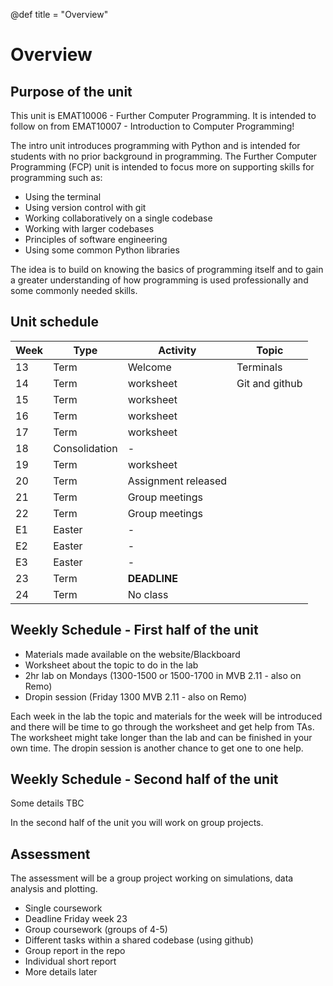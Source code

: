 @def title = "Overview"

# Overview

## Purpose of the unit

This unit is EMAT10006 - Further Computer Programming. It is intended to
follow on from EMAT10007 - Introduction to Computer Programming!

The intro unit introduces programming with Python and is intended for students
with no prior background in programming. The Further Computer Programming
(FCP) unit is intended to focus more on supporting skills for programming such
as:

* Using the terminal
* Using version control with git
* Working collaboratively on a single codebase
* Working with larger codebases
* Principles of software engineering
* Using some common Python libraries

The idea is to build on knowing the basics of programming itself and to gain a
greater understanding of how programming is used professionally and some
commonly needed skills.

## Unit schedule

| Week | Type     | Activity        | Topic             |
|------|----------|-----------------|-------------------|
| 13   | Term     | Welcome         | Terminals         |
| 14   | Term     | worksheet       | Git and github    |
| 15   | Term     | worksheet       |                   |
| 16   | Term     | worksheet       |                   |
| 17   | Term     | worksheet       |                   |
| 18   | Consolidation | -          |                   |
| 19   | Term     | worksheet       |                   |
| 20   | Term     | Assignment released |               |
| 21   | Term     | Group meetings  |                   |
| 22   | Term     | Group meetings  |                   |
| E1   | Easter   | -               |                   |
| E2   | Easter   | -               |                   |
| E3   | Easter   | -               |                   |
| 23   | Term     | **DEADLINE**    |                   |
| 24   | Term     | No class        |                   |

## Weekly Schedule - First half of the unit

* Materials made available on the website/Blackboard
* Worksheet about the topic to do in the lab
* 2hr lab on Mondays (1300-1500 or 1500-1700 in MVB 2.11 - also on Remo)
* Dropin session (Friday 1300 MVB 2.11 - also on Remo)

Each week in the lab the topic and materials for the week will be introduced
and there will be time to go through the worksheet and get help from TAs. The
worksheet might take longer than the lab and can be finished in your own time.
The dropin session is another chance to get one to one help.

## Weekly Schedule - Second half of the unit

Some details TBC

In the second half of the unit you will work on group projects.

## Assessment

The assessment will be a group project working on simulations, data analysis
and plotting.

* Single coursework
* Deadline Friday week 23
* Group coursework (groups of 4-5)
* Different tasks within a shared codebase (using github)
* Group report in the repo
* Individual short report
* More details later
